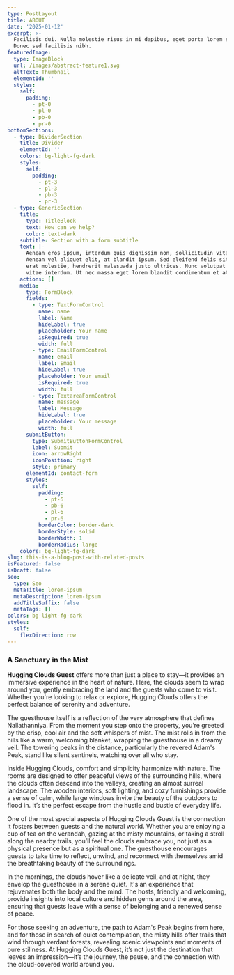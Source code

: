 ```yaml
---
type: PostLayout
title: ABOUT
date: '2025-01-12'
excerpt: >-
  Facilisis dui. Nulla molestie risus in mi dapibus, eget porta lorem semper.
  Donec sed facilisis nibh.
featuredImage:
  type: ImageBlock
  url: /images/abstract-feature1.svg
  altText: Thumbnail
  elementId: ''
  styles:
    self:
      padding:
        - pt-0
        - pl-0
        - pb-0
        - pr-0
bottomSections:
  - type: DividerSection
    title: Divider
    elementId: ''
    colors: bg-light-fg-dark
    styles:
      self:
        padding:
          - pt-3
          - pl-3
          - pb-3
          - pr-3
  - type: GenericSection
    title:
      type: TitleBlock
      text: How can we help?
      color: text-dark
    subtitle: Section with a form subtitle
    text: |-
      Aenean eros ipsum, interdum quis dignissim non, sollicitudin vitae nisl.
      Aenean vel aliquet elit, at blandit ipsum. Sed eleifend felis sit amet
      erat molestie, hendrerit malesuada justo ultrices. Nunc volutpat at erat
      vitae interdum. Ut nec massa eget lorem blandit condimentum et at risus.
    actions: []
    media:
      type: FormBlock
      fields:
        - type: TextFormControl
          name: name
          label: Name
          hideLabel: true
          placeholder: Your name
          isRequired: true
          width: full
        - type: EmailFormControl
          name: email
          label: Email
          hideLabel: true
          placeholder: Your email
          isRequired: true
          width: full
        - type: TextareaFormControl
          name: message
          label: Message
          hideLabel: true
          placeholder: Your message
          width: full
      submitButton:
        type: SubmitButtonFormControl
        label: Submit
        icon: arrowRight
        iconPosition: right
        style: primary
      elementId: contact-form
      styles:
        self:
          padding:
            - pt-6
            - pb-6
            - pl-6
            - pr-6
          borderColor: border-dark
          borderStyle: solid
          borderWidth: 1
          borderRadius: large
    colors: bg-light-fg-dark
slug: this-is-a-blog-post-with-related-posts
isFeatured: false
isDraft: false
seo:
  type: Seo
  metaTitle: lorem-ipsum
  metaDescription: lorem-ipsum
  addTitleSuffix: false
  metaTags: []
colors: bg-light-fg-dark
styles:
  self:
    flexDirection: row
---
```

### A Sanctuary in the Mist

**Hugging Clouds Guest** offers more than just a place to stay—it provides an immersive experience in the heart of nature. Here, the clouds seem to wrap around you, gently embracing the land and the guests who come to visit. Whether you're looking to relax or explore, Hugging Clouds offers the perfect balance of serenity and adventure.

The guesthouse itself is a reflection of the very atmosphere that defines Nallathanniya. From the moment you step onto the property, you’re greeted by the crisp, cool air and the soft whispers of mist. The mist rolls in from the hills like a warm, welcoming blanket, wrapping the guesthouse in a dreamy veil. The towering peaks in the distance, particularly the revered Adam's Peak, stand like silent sentinels, watching over all who stay.

Inside Hugging Clouds, comfort and simplicity harmonize with nature. The rooms are designed to offer peaceful views of the surrounding hills, where the clouds often descend into the valleys, creating an almost surreal landscape. The wooden interiors, soft lighting, and cozy furnishings provide a sense of calm, while large windows invite the beauty of the outdoors to flood in. It’s the perfect escape from the hustle and bustle of everyday life.

One of the most special aspects of Hugging Clouds Guest is the connection it fosters between guests and the natural world. Whether you are enjoying a cup of tea on the verandah, gazing at the misty mountains, or taking a stroll along the nearby trails, you’ll feel the clouds embrace you, not just as a physical presence but as a spiritual one. The guesthouse encourages guests to take time to reflect, unwind, and reconnect with themselves amid the breathtaking beauty of the surroundings.

In the mornings, the clouds hover like a delicate veil, and at night, they envelop the guesthouse in a serene quiet. It's an experience that rejuvenates both the body and the mind. The hosts, friendly and welcoming, provide insights into local culture and hidden gems around the area, ensuring that guests leave with a sense of belonging and a renewed sense of peace.

For those seeking an adventure, the path to Adam's Peak begins from here, and for those in search of quiet contemplation, the misty hills offer trails that wind through verdant forests, revealing scenic viewpoints and moments of pure stillness. At Hugging Clouds Guest, it’s not just the destination that leaves an impression—it’s the journey, the pause, and the connection with the cloud-covered world around you.

